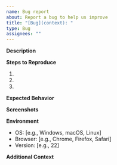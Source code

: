 ```yaml
---
name: Bug report
about: Report a bug to help us improve
title: "[Bug](context): "
type: Bug
assignees: ""
---
```


**Description**
<!-- A clear and concise description of what the bug is. -->

**Steps to Reproduce**
<!-- Steps to reproduce the behavior: -->

1.
2.
3.

**Expected Behavior**
<!-- A clear and concise description of what you expected to happen. -->

**Screenshots**
<!-- If applicable, add screenshots to help explain your problem. -->

**Environment**
<!-- Specify details about the environment where the bug occurred. -->

- OS: [e.g., Windows, macOS, Linux]
- Browser: [e.g., Chrome, Firefox, Safari]
- Version: [e.g., 22]

**Additional Context**
<!-- Add any other context about the problem here. -->

